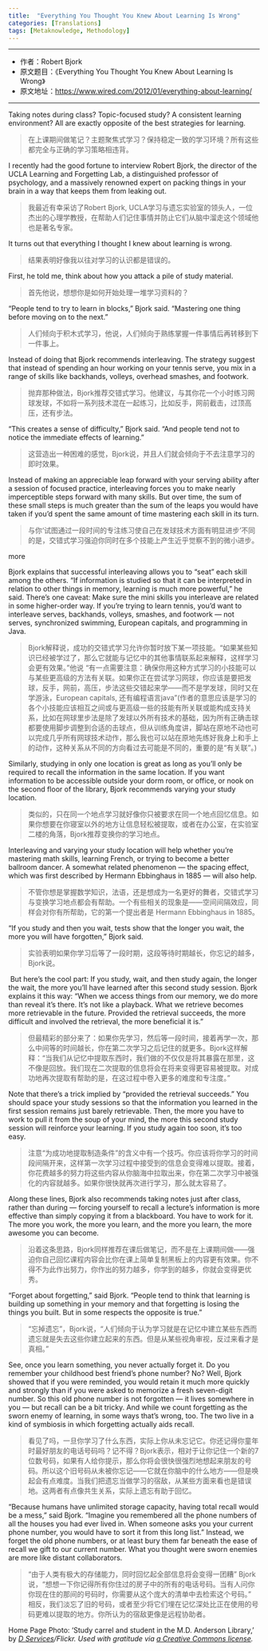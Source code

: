 ```yaml
---
title:  "Everything You Thought You Knew About Learning Is Wrong"
categories: [Translations]
tags: [Metaknowledge, Methodology]
---
```


---

* 作者：Robert Bjork
* 原文题目：《Everything You Thought You Knew About Learning Is Wrong》
* 原文地址：https://www.wired.com/2012/01/everything-about-learning/

---

Taking notes during class? Topic-focused study? A consistent learning environment? All are exactly opposite of the best strategies for learning.
> 在上课期间做笔记？主题聚焦式学习？保持稳定一致的学习环境？所有这些都完全与正确的学习策略相违背。

I recently had the good fortune to interview Robert Bjork, the director of the UCLA Learning and Forgetting Lab, a distinguished professor of psychology, and a massively renowned expert on packing things in your brain in a way that keeps them from leaking out.
> 我最近有幸采访了Robert Bjork, UCLA学习与遗忘实验室的领头人，一位杰出的心理学教授，在帮助人们记住事情并防止它们从脑中溜走这个领域他也是著名专家。

It turns out that everything I thought I knew about learning is wrong.
> 结果表明好像我以往对学习的认识都是错误的。

First, he told me, think about how you attack a pile of study material.
> 首先他说，想想你是如何开始处理一堆学习资料的？

“People tend to try to learn in blocks,” Bjork said. “Mastering one thing before moving on to the next.” 
> 人们倾向于积木式学习，他说，人们倾向于熟练掌握一件事情后再转移到下一件事上。

Instead of doing that Bjork recommends interleaving. The strategy suggest that instead of spending an hour working on your tennis serve, you mix in a range of skills like backhands, volleys, overhead smashes, and footwork.
> 抛弃那种做法，Bjork推荐交错式学习。他建议，与其你花一个小时练习网球发球，不如将一系列技术混在一起练习，比如反手，网前截击，过顶高压，还有步法。

“This creates a sense of difficulty,” Bjork said. “And people tend not to notice the immediate effects of learning.”
> 这营造出一种困难的感觉，Bjork说，并且人们就会倾向于不去注意学习的即时效果。

Instead of making an appreciable leap forward with your serving ability after a session of focused practice, interleaving forces you to make nearly imperceptible steps forward with many skills. But over time, the sum of these small steps is much greater than the sum of the leaps you would have taken if you’d spent the same amount of time mastering each skill in its turn.
> 与你‘试图通过一段时间的专注练习使自己在发球技术方面有明显进步’不同的是，交错式学习强迫你同时在多个技能上产生近乎觉察不到的微小进步。

more

Bjork explains that successful interleaving allows you to “seat” each skill among the others. “If information is studied so that it can be interpreted in relation to other things in memory, learning is much more powerful,” he said. There’s one caveat: Make sure the mini skills you interleave are related in some higher-order way. If you’re trying to learn tennis, you’d want to interleave serves, backhands, volleys, smashes, and footwork — not serves, synchronized swimming, European capitals, and programming in Java.
> Bjork解释说，成功的交错式学习允许你暂时放下某一项技能。“如果某些知识已经被学过了，那么它就能与记忆中的其他事情联系起来解释，这样学习会更有效果。”他说 “有一点需要注意：确保你用这种方式学习的小技能可以与某些更高级的方法有关联。如果你正在尝试学习网球，你应该是要把发球，反手，网前，高压，步法这些交错起来学——而不是学发球，同时又在学游泳，European capitals, 还有编程语言java”(作者的意思应该是学习的各个小技能应该相互之间或与更高级一些的技能有所关联或能构成支持关系，比如在网球里步法是除了发球以外所有技术的基础，因为所有正确击球都要使用脚步调整到合适的击球点，但从训练角度讲，脚站在原地不动也可以完成几乎所有网球技术动作，那么我也可以站在原地先练好我身上和手上的动作，这种关系从不同的方向看过去可能是不同的，重要的是“有关联”。)

Similarly, studying in only one location is great as long as you’ll only be required to recall the information in the same location. If you want information to be accessible outside your dorm room, or office, or nook on the second floor of the library, Bjork recommends varying your study location.
> 类似的，只在同一个地点学习就好像你只被要求在同一个地点回忆信息。如果你想要在你寝室以外的地方让信息轻松被提取，或者在办公室，在实验室二楼的角落，Bjork推荐变换你的学习地点。

Interleaving and varying your study location will help whether you’re mastering math skills, learning French, or trying to become a better ballroom dancer. A somewhat related phenomenon — the spacing effect, which was first described by Hermann Ebbinghaus in 1885 — will also help.
> 不管你想是掌握数学知识，法语，还是想成为一名更好的舞者，交错式学习与变换学习地点都会有帮助。一个有些相关的现象是——空间间隔效应，同样会对你有所帮助，它的第一个提出者是 Hermann Ebbinghaus in 1885。

“If you study and then you wait, tests show that the longer you wait, the more you will have forgotten,” Bjork said.
> 实验表明如果你学习后等了一段时期，这段等待时期越长，你忘记的越多，Bjork说。

 But here’s the cool part: If you study, wait, and then study again, the longer the wait, the more you’ll have learned after this second study session. Bjork explains it this way: “When we access things from our memory, we do more than reveal it’s there. It’s not like a playback. What we retrieve becomes more retrievable in the future. Provided the retrieval succeeds, the more difficult and involved the retrieval, the more beneficial it is.”
> 但最精彩的部分来了：如果你先学习，然后等一段时间，接着再学一次，那么中间等的时间越长，你在第二次学习之后记住的就更多。Bjork这样解释：“当我们从记忆中提取东西时，我们做的不仅仅是将其暴露在那里，这不像是回放。我们现在二次提取的信息将会在将来变得更容易被提取。对成功地再次提取有帮助的是，在这过程中卷入更多的难度和专注度。”

Note that there’s a trick implied by “provided the retrieval succeeds.” You should space your study sessions so that the information you learned in the first session remains just barely retrievable. Then, the more you have to work to pull it from the soup of your mind, the more this second study session will reinforce your learning. If you study again too soon, it’s too easy.
> 注意“为成功地提取制造条件”的含义中有一个技巧。你应该将你学习的时间段间隔开来，这样第一次学习过程中接受到的信息会变得难以提取。接着，你花费越多的努力将这些内容从你脑海中拉取出来，你在第二次学习中被强化的内容就越多。如果你很快就再次进行学习，那么就太容易了。

Along these lines, Bjork also recommends taking notes just after class, rather than during — forcing yourself to recall a lecture’s information is more effective than simply copying it from a blackboard. You have to work for it. The more you work, the more you learn, and the more you learn, the more awesome you can become.
> 沿着这条思路，Bjork同样推荐在课后做笔记，而不是在上课期间做——强迫你自己回忆课程内容会比你在课上简单复制黑板上的内容更有效果。你不得不为此作出努力，你作出的努力越多，你学到的越多，你就会变得更优秀。

“Forget about forgetting,” said Bjork. “People tend to think that learning is building up something in your memory and that forgetting is losing the things you built. But in some respects the opposite is true.”
> “忘掉遗忘”，Bjork说，“人们倾向于认为学习就是在记忆中建立某些东西而遗忘就是失去这些你建立起来的东西。但是从某些视角审视，反过来看才是真相。”

See, once you learn something, you never actually forget it. Do you remember your childhood best friend’s phone number? No? Well, Bjork showed that if you were reminded, you would retain it much more quickly and strongly than if you were asked to memorize a fresh seven-digit number. So this old phone number is not forgotten — it lives somewhere in you — but recall can be a bit tricky. And while we count forgetting as the sworn enemy of learning, in some ways that’s wrong, too. The two live in a kind of symbiosis in which forgetting actually aids recall.
> 看见了吗，一旦你学习了什么东西，实际上你从未忘记它。你还记得你童年时最好朋友的电话号码吗？记不得？Bjork表示，相对于让你记住一个新的7位数号码，如果有人给你提示，那么你将会很快很强烈地想起来朋友的号码。所以这个旧号码从未被你忘记——它就在你脑中的什么地方——但是唤起会有点难度。当我们把遗忘当做学习的宿敌，从某些方面来看也是错误地。这两者有点像共生关系，实际上遗忘有助于回忆。

“Because humans have unlimited storage capacity, having total recall would be a mess,” said Bjork. “Imagine you remembered all the phone numbers of all the houses you had ever lived in. When someone asks you your current phone number, you would have to sort it from this long list.” Instead, we forget the old phone numbers, or at least bury them far beneath the ease of recall we gift to our current number. What you thought were sworn enemies are more like distant collaborators.
> “由于人类有极大的存储能力，同时回忆起全部信息将会变得一团糟” Bjork说，“想想一下你记得所有你住过的房子中的所有的电话号码。当有人问你你现在住的那间的号码时，你需要从这个庞大的清单中去检索这个号码。” 相反，我们淡忘了旧的号码，或者至少将它们埋在记忆深处比正在使用的号码更难以提取的地方。你所认为的宿敌更像是远程协助者。

Home Page Photo: ‘Study carrel and student in the M.D. Anderson Library,’ by *[D Services](http://www.flickr.com/photos/uhdigital/)/Flickr. Used with gratitude via [a Creative Commons license](http://creativecommons.org/licenses/by-sa/2.0/deed.en).*
